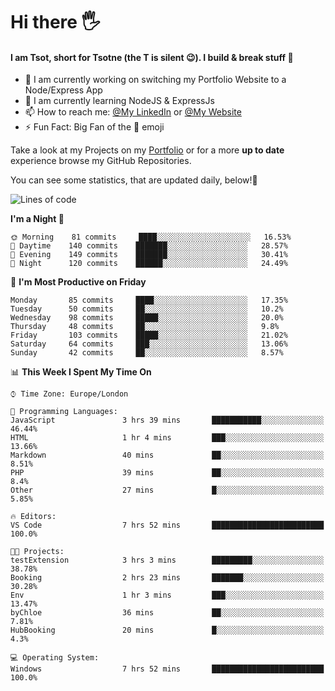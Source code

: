 # Hi there :raised_hand_with_fingers_splayed:
#### I am Tsot, short for Tsotne (the T is silent :wink:). I build & break stuff :space_invader:
- :telescope: I am currently working on switching my Portfolio Website to a Node/Express App
- :seedling: I am currently learning NodeJS & ExpressJs
- :mailbox: How to reach me: [@My LinkedIn](https://www.linkedin.com/in/tsotne-gvadzabia/) or [@My Website](https://tsotnegvadzabia.me/contact)
- :zap: Fun Fact: Big Fan of the :space_invader: emoji

Take a look at my Projects on my [Portfolio](https://tsotnegvadzabia.me/) or for a more **up to date** experience browse my GitHub Repositories.

You can see some statistics, that are updated daily, below!:space_invader:
<!--START_SECTION:waka-->
![Lines of code](https://img.shields.io/badge/From%20Hello%20World%20I%27ve%20Written-2.6%20million%20lines%20of%20code-blue)

**I'm a Night 🦉** 

```text
🌞 Morning    81 commits     ████░░░░░░░░░░░░░░░░░░░░░   16.53% 
🌆 Daytime    140 commits    ███████░░░░░░░░░░░░░░░░░░   28.57% 
🌃 Evening    149 commits    ███████░░░░░░░░░░░░░░░░░░   30.41% 
🌙 Night      120 commits    ██████░░░░░░░░░░░░░░░░░░░   24.49%

```
📅 **I'm Most Productive on Friday** 

```text
Monday       85 commits     ████░░░░░░░░░░░░░░░░░░░░░   17.35% 
Tuesday      50 commits     ██░░░░░░░░░░░░░░░░░░░░░░░   10.2% 
Wednesday    98 commits     █████░░░░░░░░░░░░░░░░░░░░   20.0% 
Thursday     48 commits     ██░░░░░░░░░░░░░░░░░░░░░░░   9.8% 
Friday       103 commits    █████░░░░░░░░░░░░░░░░░░░░   21.02% 
Saturday     64 commits     ███░░░░░░░░░░░░░░░░░░░░░░   13.06% 
Sunday       42 commits     ██░░░░░░░░░░░░░░░░░░░░░░░   8.57%

```


📊 **This Week I Spent My Time On** 

```text
⌚︎ Time Zone: Europe/London

💬 Programming Languages: 
JavaScript               3 hrs 39 mins       ███████████░░░░░░░░░░░░░░   46.44% 
HTML                     1 hr 4 mins         ███░░░░░░░░░░░░░░░░░░░░░░   13.66% 
Markdown                 40 mins             ██░░░░░░░░░░░░░░░░░░░░░░░   8.51% 
PHP                      39 mins             ██░░░░░░░░░░░░░░░░░░░░░░░   8.4% 
Other                    27 mins             █░░░░░░░░░░░░░░░░░░░░░░░░   5.85%

🔥 Editors: 
VS Code                  7 hrs 52 mins       █████████████████████████   100.0%

🐱‍💻 Projects: 
testExtension            3 hrs 3 mins        █████████░░░░░░░░░░░░░░░░   38.78% 
Booking                  2 hrs 23 mins       ███████░░░░░░░░░░░░░░░░░░   30.28% 
Env                      1 hr 3 mins         ███░░░░░░░░░░░░░░░░░░░░░░   13.47% 
byChloe                  36 mins             ██░░░░░░░░░░░░░░░░░░░░░░░   7.81% 
HubBooking               20 mins             █░░░░░░░░░░░░░░░░░░░░░░░░   4.3%

💻 Operating System: 
Windows                  7 hrs 52 mins       █████████████████████████   100.0%

```


<!--END_SECTION:waka-->
